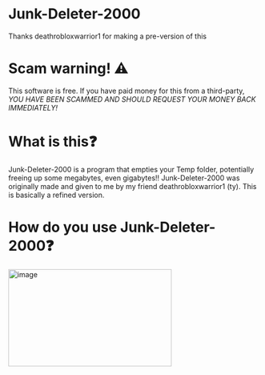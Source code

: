 # Junk-Deleter-2000
Thanks deathrobloxwarrior1 for making a pre-version of this

# Scam warning! ⚠
This software is free. If you have paid money for this from a third-party, *YOU HAVE BEEN SCAMMED AND SHOULD REQUEST YOUR MONEY BACK IMMEDIATELY!*

# What is this❓
Junk-Deleter-2000 is a program that empties your Temp folder, potentially freeing up some megabytes, even gigabytes!!
Junk-Deleter-2000 was originally made and given to me by my friend deathrobloxwarrior1 (ty). This is basically a refined version.

# How do you use Junk-Deleter-2000❓
<img width="326" height="194" alt="image" src="https://github.com/user-attachments/assets/7796a0e6-511d-4fd1-95f3-027df02cd62e" />
